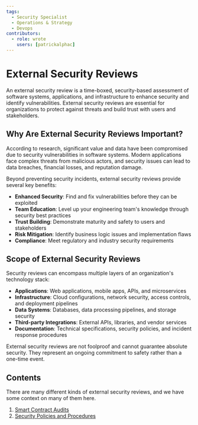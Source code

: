 ```yaml
---
tags:
  - Security Specialist
  - Operations & Strategy
  - Devops
contributors:
  - role: wrote
    users: [patrickalphac]
---
```


# External Security Reviews

An external security review is a time-boxed, security-based assessment of software systems, applications, and infrastructure to enhance security and identify vulnerabilities. External security reviews are essential for organizations to protect against threats and build trust with users and stakeholders.

## Why Are External Security Reviews Important?

According to research, significant value and data have been compromised due to security vulnerabilities in software systems. Modern applications face complex threats from malicious actors, and security issues can lead to data breaches, financial losses, and reputation damage.

Beyond preventing security incidents, external security reviews provide several key benefits:

- **Enhanced Security**: Find and fix vulnerabilities before they can be exploited
- **Team Education**: Level up your engineering team's knowledge through security best practices
- **Trust Building**: Demonstrate maturity and safety to users and stakeholders
- **Risk Mitigation**: Identify business logic issues and implementation flaws
- **Compliance**: Meet regulatory and industry security requirements

## Scope of External Security Reviews

Security reviews can encompass multiple layers of an organization's technology stack:

- **Applications**: Web applications, mobile apps, APIs, and microservices
- **Infrastructure**: Cloud configurations, network security, access controls, and deployment pipelines
- **Data Systems**: Databases, data processing pipelines, and storage security
- **Third-party Integrations**: External APIs, libraries, and vendor services
- **Documentation**: Technical specifications, security policies, and incident response procedures

External security reviews are not foolproof and cannot guarantee absolute security. They represent an ongoing commitment to safety rather than a one-time event.

## Contents

There are many different kinds of external security reviews, and we have some context on many of them here.

1. [Smart Contract Audits](./smart-contracts/)
5. [Security Policies and Procedures](./security-policies-procedures.md)
